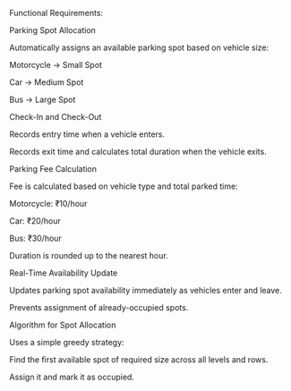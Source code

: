 Functional Requirements:

Parking Spot Allocation

Automatically assigns an available parking spot based on vehicle size:

Motorcycle → Small Spot

Car → Medium Spot

Bus → Large Spot

Check-In and Check-Out

Records entry time when a vehicle enters.

Records exit time and calculates total duration when the vehicle exits.

Parking Fee Calculation

Fee is calculated based on vehicle type and total parked time:

Motorcycle: ₹10/hour

Car: ₹20/hour

Bus: ₹30/hour

Duration is rounded up to the nearest hour.

Real-Time Availability Update

Updates parking spot availability immediately as vehicles enter and leave.

Prevents assignment of already-occupied spots.

Algorithm for Spot Allocation

Uses a simple greedy strategy:

Find the first available spot of required size across all levels and rows.

Assign it and mark it as occupied.
